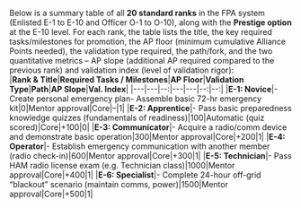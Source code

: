 Below is a summary table of all **20 standard ranks** in the FPA system (Enlisted E-1 to E-10 and Officer O-1 to O-10), along with the **Prestige option** at the E-10 level. For each rank, the table lists the title, the key required tasks/milestones for promotion, the AP floor (minimum cumulative Alliance Points needed), the validation type required, the path/fork, and the two quantitative metrics – AP slope (additional AP required compared to the previous rank) and validation index (level of validation rigor):  
|**Rank & Title**|**Required Tasks / Milestones**|**AP Floor**|**Validation Type**|**Path**|**AP Slope**|**Val. Index**|
|---|---|--:|---|---|--:|--:|
|**E-1: Novice**|- Create personal emergency plan- Assemble basic 72-hr emergency kit|0|Mentor approval|Core|–|1|
|**E-2: Apprentice**|- Pass basic preparedness knowledge quizzes (fundamentals of readiness)|100|Automatic (quiz scored)|Core|+100|0|
|**E-3: Communicator**|- Acquire a radio/comm device and demonstrate basic operation|300|Mentor approval|Core|+200|1|
|**E-4: Operator**|- Establish emergency communication with another member (radio check-in)|600|Mentor approval|Core|+300|1|
|**E-5: Technician**|- Pass HAM radio license exam (e.g. Technician class)|1000|Mentor approval|Core|+400|1|
|**E-6: Specialist**|- Complete 24-hour off-grid “blackout” scenario (maintain comms, power)|1500|Mentor approval|Core|+500|1|